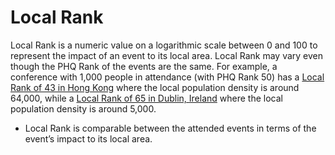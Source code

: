 # Local Rank

Local Rank is a numeric value on a logarithmic scale between 0 and 100 to represent the impact of an event to its local area. Local Rank may vary even though the PHQ Rank of the events are the same. For example, a conference with 1,000 people in attendance (with PHQ Rank 50) has a [Local Rank of 43 in Hong Kong](https://events.predicthq.com/events/KKtBoCYP3gWPvgGhnp) where the local population density is around 64,000, while a [Local Rank of 65 in Dublin, Ireland](https://events.predicthq.com/events/0lrweBnDZKrr) where the local population density is around 5,000.

* Local Rank is comparable between the attended events in terms of the event’s impact to its local area.
